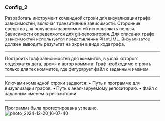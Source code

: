 ### Config_2

Разработать инструмент командной строки для визуализации графа зависимостей, включая транзитивные зависимости. Сторонние средства для получения зависимостей использовать нельзя.
Зависимости определяются для git-репозитория. Для описания графа зависимостей используется представление PlantUML. Визуализатор должен выводить результат на экран в виде кода графа.

---

Построить граф зависимостей для коммитов, в узлах которого содержатся дата, время и автор коммита. Граф необходимо строить только для тех коммитов, где фигурирует файл с заданным именем.

---

Ключами командной строки задаются:
• Путь к программе для визуализации графов.
• Путь к анализируемому репозиторию.
• Файл с заданным именем в репозитории.

---

Программа была протестирована успешно.
![photo_2024-12-20_16-07-40](https://github.com/user-attachments/assets/76a78147-4480-4b07-b983-dc9accf7c57d)
